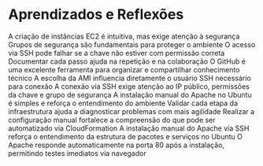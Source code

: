 # Aprendizados e Reflexões

A criação de instâncias EC2 é intuitiva, mas exige atenção à segurança
Grupos de segurança são fundamentais para proteger o ambiente
O acesso via SSH pode falhar se a chave não estiver com permissão correta
Documentar cada passo ajuda na repetição e na colaboração
O GitHub é uma excelente ferramenta para organizar e compartilhar conhecimento técnico
A escolha da AMI influencia diretamente o usuário SSH necessário para conexão
A conexão via SSH exige atenção ao IP público, permissões da chave e grupo de segurança
A instalação manual do Apache no Ubuntu é simples e reforça o entendimento do ambiente
Validar cada etapa da infraestrutura ajuda a diagnosticar problemas com mais agilidade
Realizar a configuração manual fortalece a compreensão do que pode ser automatizado via CloudFormation
A instalação manual do Apache via SSH reforça o entendimento da estrutura de pacotes e serviços no Ubuntu
O Apache responde automaticamente na porta 80 após a instalação, permitindo testes imediatos via navegador